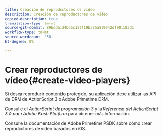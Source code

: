 ```yaml
---
title: Creación de reproductores de vídeo
description: Creación de reproductores de vídeo
copied-description: true
translation-type: tm+mt
source-git-commit: 89bdda1d4bd5c126f19ba75a819942df901183d1
workflow-type: tm+mt
source-wordcount: '58'
ht-degree: 0%

---
```



# Crear reproductores de vídeo{#create-video-players}

Si desea reproducir contenido protegido, su aplicación debe utilizar las API de DRM de ActionScript 3 o Adobe Primetime DRM.

Consulte el *ActionScript de programación 3* y la *Referencia del ActionScript 3.0 para Adobe Flash Platform* para obtener más información.

Consulte la documentación de Adobe Primetime PSDK sobre cómo crear reproductores de vídeo basados en iOS.
